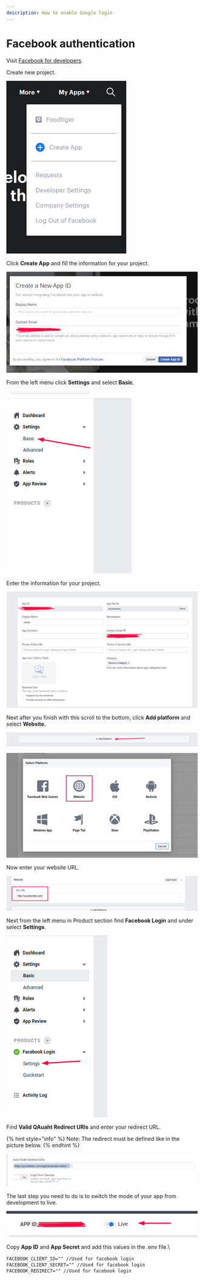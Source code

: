 ```yaml
---
description: How to enable Google login
---
```


# Facebook authentication

Visit [Facebook for developers](https://developers.facebook.com).

Create new project.

![](<../.gitbook/assets/sss (12).png>)

Click **Create App** and fill the information for your project.

![](<../.gitbook/assets/sss (13).png>)

From the left menu click **Settings** and select **Basic**.

![](<../.gitbook/assets/sss (6).png>)

Enter the information for your project.

![](<../.gitbook/assets/sss (21).png>)

Next after you finish with this scroll to the bottom, click **Add platform** and select **Website.**

![](<../.gitbook/assets/sss (4).png>)

![](<../.gitbook/assets/sss (14).png>)

Now enter your website URL.

![](<../.gitbook/assets/sss (22).png>)

Next from the left menu in Product section find **Facebook Login** and under select **Settings**.

![](<../.gitbook/assets/screenshot (6).png>)

Find **Valid QAuaht Redirect URIs** and enter your redirect URL.

{% hint style="info" %}
Note: The redirect must be defined like in the picture below.&#x20;
{% endhint %}

![](<../.gitbook/assets/screenshot (2).png>)

The last step you need to do is to switch the mode of your app from development to live.

![](<../.gitbook/assets/screenshot (12).png>)

Copy **App ID** and **App Secret** and add this values in the .env file.\


```
FACEBOOK_CLIENT_ID="" //Used for facebook login
FACEBOOK_CLIENT_SECRET="" //Used for facebook login
FACEBOOK_REDIRECT="" //Used for facebook login
```
